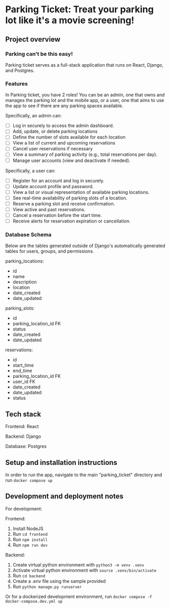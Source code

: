 # Parking Ticket: Treat your parking lot like it's a movie screening!

## Project overview

### Parking can't be this easy!
Parking ticket serves as a full-stack application that runs on React, Django, and Postgres.

### Features
In Parking ticket, you have 2 roles! You can be an admin, one that owns and manages the parking lot and the mobile app, or a user, one that aims to use the app to see if there are any parking spaces available.

Specifically, an admin can:
- [ ] Log in securely to access the admin dashboard.
- [ ] Add, update, or delete parking locations
- [ ] Define the number of slots available for each location
- [ ] View a list of current and upcoming reservations
- [ ] Cancel user reservations if necessary
- [ ] View a summary of parking activity (e.g., total reservations per day).
- [ ] Manage user accounts (view and deactivate if needed).

Specifically, a user can:
- [ ] Register for an account and log in securely.
- [ ] Update account profile and password.
- [ ] View a list or visual representation of available parking locations.
- [ ] See real-time availability of parking slots of a location.
- [ ] Reserve a parking slot and receive confirmation.
- [ ] View active and past reservations.
- [ ] Cancel a reservation before the start time.
- [ ] Receive alerts for reservation expiration or cancellation.

### Database Schema
Below are the tables generated outside of Django's automatically generated tables for users, groups, and permissions.

parking_locations:
- id
- name
- description
- location
- date_created
- date_updated

parking_slots:
- id
- parking_location_id FK
- status
- date_created
- date_updated

reservations:
- id
- start_time
- end_time
- parking_location_id FK
- user_id FK
- date_created
- date_updated
- status

## Tech stack
Frontend: React

Backend: Django

Database: Postgres

## Setup and installation instructions
In order to run the app, navigate to the main "parking_ticket" directory and run `docker compose up`

## Development and deployment notes
For development:

Frontend:
1. Install NodeJS
2. Run `cd frontend`
3. Run `npm install`
4. Run `npm run dev`

Backend:
1. Create virtual python environment with `python3 -m venv .venv`
2. Activate virtual python environment with `source .venv/bin/activate`
3. Run `cd backend`
4. Create a .env file using the sample provided
5. Run `python manage.py runserver`

Or for a dockerized development environment, run `docker compose -f docker-compose.dev.yml up`